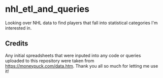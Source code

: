 # nhl_etl_and_queries
Looking over NHL data to find players that fall into statistical categories I'm interested in.

## Credits
Any initial spreadsheets that were inputed into any code or queries uploaded to this repository were taken from https://moneypuck.com/data.htm. Thank you all so much for letting me use it!
